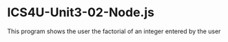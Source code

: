 # ICS4U-Unit3-02-Node.js
This program shows the user the factorial of an integer entered by the user
